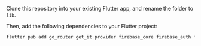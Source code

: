 Clone this repository into your existing Flutter app, and rename the folder to `lib`.

Then, add the following dependencies to your Flutter project:
```bash
flutter pub add go_router get_it provider firebase_core firebase_auth firebase_storage shared_preferences image_picker uuid http feather_icons emoji_picker_flutter cached_network_image
```